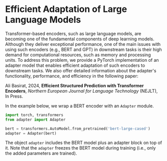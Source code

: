 # Efficient Adaptation of Large Language Models

Transformer-based encoders, such as large language models, are becoming one of the fundamental components of deep learning models. Although they deliver exceptional performance, one of the main issues with using such encoders (e.g., BERT and GPT) in downstream tasks is their high demand for computational resources, such as memory and processing units. To address this problem, we provide a PyTorch implementation of an adapter model that enables efficient adaptation of such encoders to downstream tasks. We also offer detailed information about the adapter's functionality, performance, and efficiency in the following paper:

Ali Basirat, 2024, **Efficient Structured Prediction with Transformer Encoders**, *Northern European Journal for Language Technology* (NEJLT), In Press.

In the example below, we wrap a BERT encoder with an `Adapter` module.
```python
import torch, transformers
from adapter import Adapter

bert = transformers.AutoModel.from_pretrained('bert-large-cased')
adapter = Adapter(bert)
```
The object `adapter` includes the BERT model plus an adapter block on top of it. Note that the `adapter` freezes the BERT model during training (i.e., only the added parameters are trained). 


